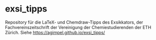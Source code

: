 # exsi_tipps
Repository für die LaTeX- und Chemdraw-Tipps des Exsikkators, der Fachvereinszeitschrift der Vereinigung der Chemiestudierenden der ETH Zürich.
Siehe https://agimpel.github.io/exsi_tipps/
